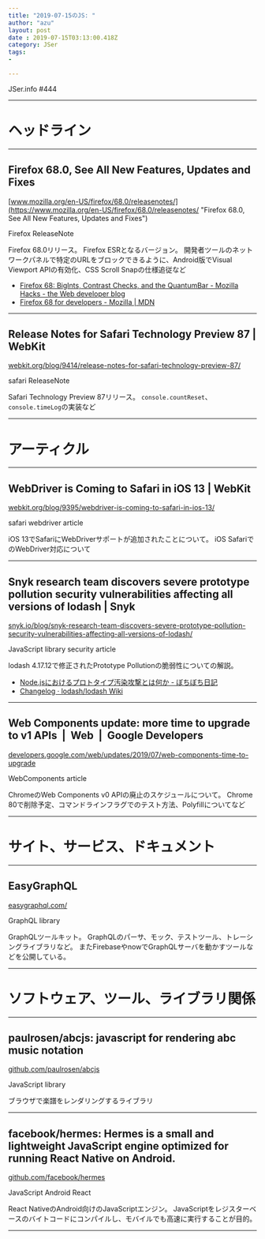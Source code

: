 ```yaml
---
title: "2019-07-15のJS: "
author: "azu"
layout: post
date : 2019-07-15T03:13:00.418Z
category: JSer
tags:
-

---
```


JSer.info #444

----

<h1 class="site-genre">ヘッドライン</h1>

----

## Firefox 68.0, See All New Features, Updates and Fixes
[www.mozilla.org/en-US/firefox/68.0/releasenotes/](https://www.mozilla.org/en-US/firefox/68.0/releasenotes/ "Firefox 68.0, See All New Features, Updates and Fixes")
<p class="jser-tags jser-tag-icon"><span class="jser-tag">Firefox</span> <span class="jser-tag">ReleaseNote</span></p>

Firefox 68.0リリース。
Firefox ESRとなるバージョン。
開発者ツールのネットワークパネルで特定のURLをブロックできるように、Android版でVisual Viewport APIの有効化、CSS Scroll Snapの仕様追従など

- [Firefox 68: BigInts, Contrast Checks, and the QuantumBar - Mozilla Hacks - the Web developer blog](https://hacks.mozilla.org/2019/07/firefox-68-bigints-contrast-checks-and-the-quantumbar/ "Firefox 68: BigInts, Contrast Checks, and the QuantumBar - Mozilla Hacks - the Web developer blog")
- [Firefox 68 for developers - Mozilla | MDN](https://developer.mozilla.org/en-US/docs/Mozilla/Firefox/Releases/68 "Firefox 68 for developers - Mozilla | MDN")

----

## Release Notes for Safari Technology Preview 87 | WebKit
[webkit.org/blog/9414/release-notes-for-safari-technology-preview-87/](https://webkit.org/blog/9414/release-notes-for-safari-technology-preview-87/ "Release Notes for Safari Technology Preview 87 | WebKit")
<p class="jser-tags jser-tag-icon"><span class="jser-tag">safari</span> <span class="jser-tag">ReleaseNote</span></p>

Safari Technology Preview 87リリース。
`console.countReset`、`console.timeLog`の実装など


----
<h1 class="site-genre">アーティクル</h1>

----

## WebDriver is Coming to Safari in iOS 13 | WebKit
[webkit.org/blog/9395/webdriver-is-coming-to-safari-in-ios-13/](https://webkit.org/blog/9395/webdriver-is-coming-to-safari-in-ios-13/ "WebDriver is Coming to Safari in iOS 13 | WebKit")
<p class="jser-tags jser-tag-icon"><span class="jser-tag">safari</span> <span class="jser-tag">webdriver</span> <span class="jser-tag">article</span></p>

iOS 13でSafariにWebDriverサポートが追加されたことについて。
iOS SafariでのWebDriver対応について


----

## Snyk research team discovers severe prototype pollution security vulnerabilities affecting all versions of lodash | Snyk
[snyk.io/blog/snyk-research-team-discovers-severe-prototype-pollution-security-vulnerabilities-affecting-all-versions-of-lodash/](https://snyk.io/blog/snyk-research-team-discovers-severe-prototype-pollution-security-vulnerabilities-affecting-all-versions-of-lodash/ "Snyk research team discovers severe prototype pollution security vulnerabilities affecting all versions of lodash | Snyk")
<p class="jser-tags jser-tag-icon"><span class="jser-tag">JavaScript</span> <span class="jser-tag">library</span> <span class="jser-tag">security</span> <span class="jser-tag">article</span></p>

lodash 4.17.12で修正されたPrototype Pollutionの脆弱性についての解説。

- [Node.jsにおけるプロトタイプ汚染攻撃とは何か - ぼちぼち日記](https://jovi0608.hatenablog.com/entry/2018/10/19/083725 "Node.jsにおけるプロトタイプ汚染攻撃とは何か - ぼちぼち日記")
- [Changelog · lodash/lodash Wiki](https://github.com/lodash/lodash/wiki/Changelog#v41712 "Changelog · lodash/lodash Wiki")

----

## Web Components update: more time to upgrade to v1 APIs  |  Web  |  Google Developers
[developers.google.com/web/updates/2019/07/web-components-time-to-upgrade](https://developers.google.com/web/updates/2019/07/web-components-time-to-upgrade "Web Components update: more time to upgrade to v1 APIs  |  Web  |  Google Developers")
<p class="jser-tags jser-tag-icon"><span class="jser-tag">WebComponents</span> <span class="jser-tag">article</span></p>

ChromeのWeb Components v0 APIの廃止のスケジュールについて。
Chrome 80で削除予定、コマンドラインフラグでのテスト方法、Polyfillについてなど


----
<h1 class="site-genre">サイト、サービス、ドキュメント</h1>

----

## EasyGraphQL
[easygraphql.com/](https://easygraphql.com/ "EasyGraphQL")
<p class="jser-tags jser-tag-icon"><span class="jser-tag">GraphQL</span> <span class="jser-tag">library</span></p>

GraphQLツールキット。
GraphQLのパーサ、モック、テストツール、トレーシングライブラリなど。
またFirebaseやnowでGraphQLサーバを動かすツールなどを公開している。


----
<h1 class="site-genre">ソフトウェア、ツール、ライブラリ関係</h1>

----

## paulrosen/abcjs: javascript for rendering abc music notation
[github.com/paulrosen/abcjs](https://github.com/paulrosen/abcjs "paulrosen/abcjs: javascript for rendering abc music notation")
<p class="jser-tags jser-tag-icon"><span class="jser-tag">JavaScript</span> <span class="jser-tag">library</span></p>

ブラウザで楽譜をレンダリングするライブラリ


----

## facebook/hermes: Hermes is a small and lightweight JavaScript engine optimized for running React Native on Android.
[github.com/facebook/hermes](https://github.com/facebook/hermes "facebook/hermes: Hermes is a small and lightweight JavaScript engine optimized for running React Native on Android.")
<p class="jser-tags jser-tag-icon"><span class="jser-tag">JavaScript</span> <span class="jser-tag">Android</span> <span class="jser-tag">React</span></p>

React NativeのAndroid向けのJavaScriptエンジン。
JavaScriptをレジスターベースのバイトコードにコンパイルし、モバイルでも高速に実行することが目的。


----
